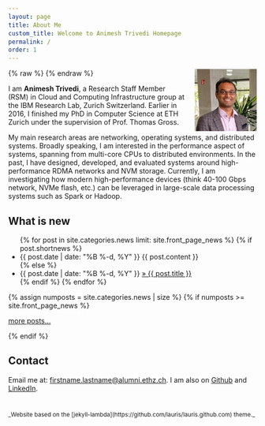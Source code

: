 ```yaml
---
layout: page
title: About Me
custom_title: Welcome to Animesh Trivedi Homepage
permalink: /
order: 1
---
```


{% raw %}
<a href="/images/animeshtrivedi-large.jpeg" title="View larger picture"><img src="/images/animeshtrivedi-small.jpeg" alt="Photo of Animesh Trivedi"
style="float:right;width:25%;max-width:200px;margin-left:15px;"/></a>
{% endraw %}

I am **Animesh Trivedi**, a Research Staff Member (RSM) in Cloud and Computing 
Infrastructure group at the IBM Research Lab, Zurich Switzerland. Earlier in 2016, 
I finished my PhD in Computer Science at ETH Zurich under the supervision 
of Prof. Thomas Gross. 
 

My main research areas are networking, operating systems, and distributed 
systems. Broadly speaking, I am interested in the performance aspect of 
systems, spanning from multi-core CPUs to distributed environments. 
In the past, I have designed, developed, and evaluated systems around 
high-performance RDMA networks and NVM storage. Currently, I am 
investigating how modern high-performance devices (think 40-100 Gbps
network, NVMe flash, etc.) can be leveraged in large-scale data 
processing systems such as Spark or Hadoop.
 
<h2>What is new</h2>
<ul class="news list-unstyled">
{% for post in site.categories.news limit: site.front_page_news %}
    {% if post.shortnews %}
        <li class="shortnews">
            <span class="date">{{ post.date | date: "%B %-d, %Y" }}</span>
            {{ post.content }}
        </li>
    {% else %}
        <li class="bloglink">
            <span class="date">{{ post.date | date: "%B %-d, %Y" }}</span>
            <a href="{{ post.url }}">&raquo; {{ post.title }}</a>
        </li>
    {% endif %}
{% endfor %}
</ul>
{% assign numposts = site.categories.news | size %}
{% if numposts >= site.front_page_news %}
<p><a href="{{ site.base }}/blog/">more posts&hellip;</a></p>
{% endif %}


## Contact

Email me at: firstname.lastname@alumni.ethz.ch.
I am also on
[Github](https://github.com/animeshtrivedi) and 
[LinkedIn](https://ch.linkedin.com/in/animesh-trivedi-5407aa2).

<br>
<sub>_Website based on the [jekyll-lambda](https://github.com/lauris/lauris.github.com)
theme._</sub>
